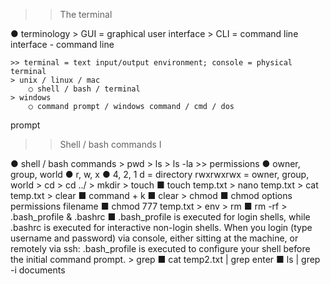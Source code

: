 >> The terminal

● terminology
	> GUI = graphical user interface
	> CLI = command line interface - command line
	
	>> terminal = text input/output environment; console = physical terminal
	> unix / linux / mac
		○ shell / bash / terminal
	> windows
		○ command prompt / windows command / cmd / dos
prompt

>> Shell / bash commands I

● shell / bash commands
	> pwd
	> ls
	> ls -la
	>> permissions
		● owner, group, world
		● r, w, x
		● 4, 2, 1
d = directory
rwxrwxrwx = owner, group, world
	> cd
	> cd ../
	> mkdir
	> touch
		■ touch temp.txt
	> nano temp.txt
	> cat temp.txt
	> clear
		■ command + k
		■ clear
	> chmod
		■ chmod options permissions filename
		■ chmod 777 temp.txt
	> env
	> rm <file or folder name>
		■ rm -rf <file or folder name>
	> .bash_profile & .bashrc
		■ .bash_profile is executed for login shells, while .bashrc is executed for interactive non-login shells. When you login (type username and password) via console, either sitting at the machine, or remotely via ssh: .bash_profile is executed to configure your shell before the initial command prompt.
	> grep
		■ cat temp2.txt | grep enter
		■ ls | grep -i documents
